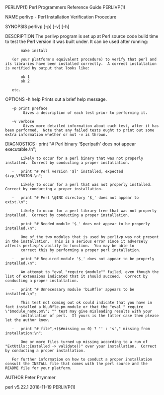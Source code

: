 PERLIVP(1)                                                                           Perl Programmers Reference Guide                                                                          PERLIVP(1)

NAME
       perlivp - Perl Installation Verification Procedure

SYNOPSIS
       perlivp [-p] [-v] [-h]

DESCRIPTION
       The perlivp program is set up at Perl source code build time to test the Perl version it was built under.  It can be used after running:

           make install

       (or your platform's equivalent procedure) to verify that perl and its libraries have been installed correctly.  A correct installation is verified by output that looks like:

           ok 1
           ok 2

       etc.

OPTIONS
       -h help
            Prints out a brief help message.

       -p print preface
            Gives a description of each test prior to performing it.

       -v verbose
            Gives more detailed information about each test, after it has been performed.  Note that any failed tests ought to print out some extra information whether or not -v is thrown.

DIAGNOSTICS
       ·   print "# Perl binary '$perlpath' does not appear executable.\n";

           Likely to occur for a perl binary that was not properly installed.  Correct by conducting a proper installation.

       ·   print "# Perl version '$]' installed, expected $ivp_VERSION.\n";

           Likely to occur for a perl that was not properly installed.  Correct by conducting a proper installation.

       ·   print "# Perl \@INC directory '$_' does not appear to exist.\n";

           Likely to occur for a perl library tree that was not properly installed.  Correct by conducting a proper installation.

       ·   print "# Needed module '$_' does not appear to be properly installed.\n";

           One of the two modules that is used by perlivp was not present in the installation.  This is a serious error since it adversely affects perlivp's ability to function.  You may be able to
           correct this by performing a proper perl installation.

       ·   print "# Required module '$_' does not appear to be properly installed.\n";

           An attempt to "eval "require $module"" failed, even though the list of extensions indicated that it should succeed.  Correct by conducting a proper installation.

       ·   print "# Unnecessary module 'bLuRfle' appears to be installed.\n";

           This test not coming out ok could indicate that you have in fact installed a bLuRfle.pm module or that the "eval " require \"$module_name.pm\"; "" test may give misleading results with your
           installation of perl.  If yours is the latter case then please let the author know.

       ·   print "# file",+($#missing == 0) ? '' : 's'," missing from installation:\n";

           One or more files turned up missing according to a run of "ExtUtils::Installed -> validate()" over your installation.  Correct by conducting a proper installation.

       For further information on how to conduct a proper installation consult the INSTALL file that comes with the perl source and the README file for your platform.

AUTHOR
       Peter Prymmer

perl v5.22.1                                                                                    2018-11-19                                                                                     PERLIVP(1)

